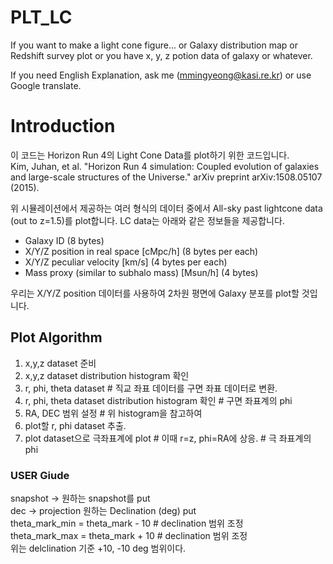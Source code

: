 # PLT_LC
If you want to make a light cone figure...
or Galaxy distribution map
or Redshift survey plot
or you have x, y, z potion data of galaxy or whatever.

If you need English Explanation, ask me (mmingyeong@kasi.re.kr)
or use Google translate.

# Introduction

이 코드는 Horizon Run 4의 Light Cone Data를 plot하기 위한 코드입니다.\
Kim, Juhan, et al. "Horizon Run 4 simulation: Coupled evolution of galaxies and large-scale structures of the Universe." arXiv preprint arXiv:1508.05107 (2015).

위 시뮬레이션에서 제공하는 여러 형식의 데이터 중에서 All-sky past lightcone data (out to z=1.5)를 plot합니다.
LC data는 아래와 같은 정보들을 제공합니다.
* Galaxy ID (8 bytes)
* X/Y/Z position in real space [cMpc/h] (8 bytes per each)
* X/Y/Z peculiar velocity [km/s] (4 bytes per each)
* Mass proxy (similar to subhalo mass) [Msun/h] (4 bytes)

우리는 X/Y/Z position 데이터를 사용하여 2차원 평면에 Galaxy 분포를 plot할 것입니다.

## Plot Algorithm
1. x,y,z dataset 준비
2. x,y,z dataset distribution histogram 확인
3. r, phi, theta dataset # 직교 좌표 데이터를 구면 좌표 데이터로 변환.
4. r, phi, theta dataset distribution histogram 확인 # 구면 좌표계의 phi
5. RA, DEC 범위 설정 # 위 histogram을 참고하여
6. plot할 r, phi dataset 추출.
7. plot dataset으로 극좌표계에 plot # 이때 r=z, phi=RA에 상응. # 극 좌표계의 phi

### USER Giude
snapshot -> 원하는 snapshot를 put\
dec -> projection 원하는 Declination (deg) put\
theta_mark_min = theta_mark - 10 # declination 범위 조정\
theta_mark_max = theta_mark + 10 # declination 범위 조정\
위는 delclination 기준 +10, -10 deg 범위이다.